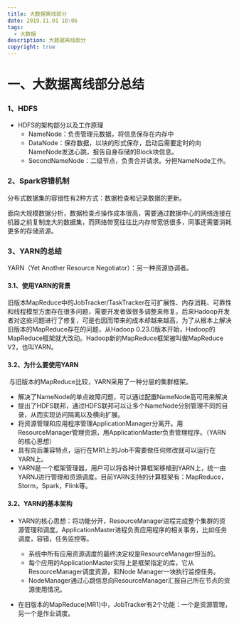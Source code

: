 ```yaml
---
title: 大数据离线部分
date: 2019.11.01 10:06
tags:
  - 大数据
description: 大数据离线部分
copyright: true
---
```


# 一、大数据离线部分总结

### 1、HDFS

- HDFS的架构部分以及工作原理
  - NameNode：负责管理元数据，将信息保存在内存中
  - DataNode：保存数据，以块的形式保存，启动后需要定时的向NameNode发送心跳，报告自身存储的Block块信息。
  - SecondNameNode：二级节点，负责合并请求。分担NameNode工作。

### 2、Spark容错机制

分布式数据集的容错性有2种方式：数据检查和记录数据的更新。

面向大规模数据分析，数据检查点操作成本很高，需要通过数据中心的网络连接在机器之前复制庞大的数据集，而网络带宽往往比内存带宽低很多，同事还需要消耗更多的存储资源。

### 3、YARN的总结

YARN（Yet Another Resource Negotiator）：另一种资源协调者。

#### 3.1、使用YARN的背景

​	旧版本MapReduce中的JobTracker/TaskTracker在可扩展性、内存消耗、可靠性和线程模型方面存在很多问题，需要开发者做很多调整来修复。后来Hadoop开发者对这些问题进行了修复，可是也因而带来的成本却越来越高，为了从根本上解决旧版本的MapReduce存在的问题，从Hadoop 0.23.0版本开始，Hadoop的MapReduce框架就大改动。Hadoop新的MapReduce框架被叫做MapReduce V2，也叫YARN。

#### 3.2、为什么要使用YARN

​	与旧版本的MapReduce比较，YARN采用了一种分层的集群框架。

- 解决了NameNode的单点故障问题，可以通过配置NameNode高可用来解决
- 提出了HDFS联邦，通过HDFS联邦可以让多个NameNode分别管理不同的目录，从而实现访问隔离以及横向扩展。
- 将资源管理和应用程序管理ApplicationManager分离开。用ResourceManager管理资源，用ApplicationMaster负责管理程序。（YARN的核心思想）
- 具有向后兼容特点，运行在MR1上的Job不需要做任何修改就可以运行在YARN上。
- YARN是一个框架管理器，用户可以将各种计算框架移植到YARN上，统一由YARNJ进行管理和资源调度。目前YARN支持的计算框架有：MapReduce，Storm，Spark，Flink等。

#### 3.2、YARN的基本架构

- YARN的核心思想：将功能分开，ResourceManager进程完成整个集群的资源管理和调度。ApplicationMaster进程负责应用程序的相关事务，比如任务调度，容错，任务监控等。
  - 系统中所有应用资源调度的最终决定权是ResourceManager担当的。
  - 每个应用的ApplicationMaster实际上是框架指定的库，它从ResourceManager调度资源，和Node Manager一块执行监控任务。
  - NodeManager通过心跳信息向ResourceManager汇报自己所在节点的资源使用情况。

- 在旧版本的MapReduce(MR1)中，JobTracker有2个功能：一个是资源管理，另一个是作业调度。

  
